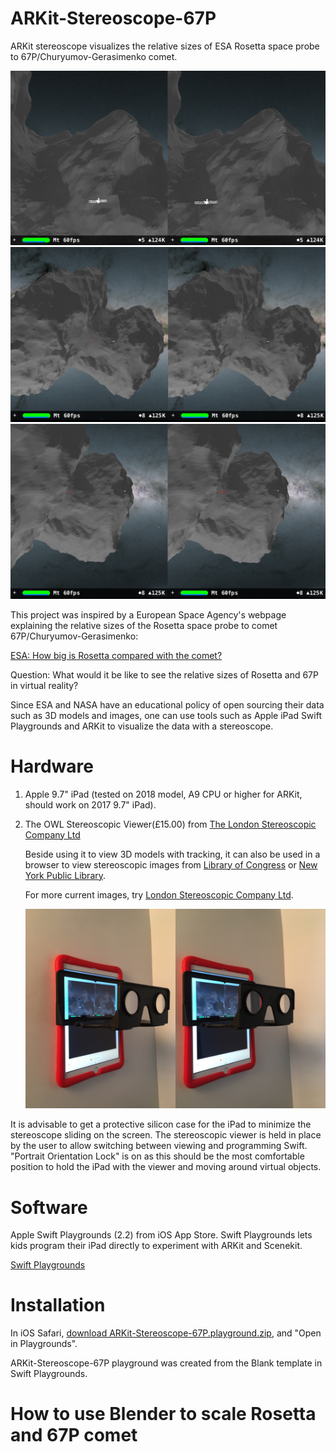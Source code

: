 # ARKit-Stereoscope-67P

ARKit stereoscope visualizes the relative sizes of ESA Rosetta space probe to 67P/Churyumov-Gerasimenko comet.

<img src="67P-1.jpg" width="640">
<img src="67P-2.jpg" width="640">
<img src="67P-3.jpg" width="640">

This project was inspired by a European Space Agency's webpage explaining the relative sizes of the Rosetta space probe to comet 67P/Churyumov-Gerasimenko:
 
[ESA: How big is Rosetta compared with the comet?](http://sci.esa.int/rosetta/54831-how-big-is-rosetta-compared-with-the-comet/)

Question: What would it be like to see the relative sizes of Rosetta and 67P in virtual reality?
 
Since ESA and NASA have an educational policy of open sourcing their data such as 3D models and images, one can use tools such as Apple iPad Swift Playgrounds and ARKit to visualize the data with a stereoscope.

# Hardware

1. Apple 9.7" iPad (tested on 2018 model, A9 CPU or higher for ARKit, should work on 2017 9.7" iPad).

2. The OWL Stereoscopic Viewer(£15.00) from [The London Stereoscopic Company Ltd](https://www.londonstereo.com/)

   Beside using it to view 3D models with tracking, it can also be used in a browser to view stereoscopic images from [Library of Congress](http://www.loc.gov/pictures/collection/stereo/) or [New York Public Library](https://stereo.nypl.org/).

   For more current images, try [London Stereoscopic Company Ltd](https://www.londonstereo.com/3-D-gallery1.html).
   
   <img src="owl-viewer.jpg" width="640">

It is advisable to get a protective silicon case for the iPad to minimize the stereoscope sliding on the screen. The stereoscopic viewer is held in place by the user to allow switching between viewing and programming Swift. "Portrait Orientation Lock" is on as this should be the most comfortable position to hold the iPad with the viewer and moving around virtual objects.

# Software

Apple Swift Playgrounds (2.2) from iOS App Store. Swift Playgrounds lets kids program their iPad directly to experiment with ARKit and Scenekit.

[Swift Playgrounds](https://www.apple.com/ca/swift/playgrounds/)

# Installation

In iOS Safari, [download ARKit-Stereoscope-67P.playground.zip](https://github.com/Physicslibrary/ARKit-Stereoscope-67P/blob/master/ARKit-Stereoscope-67P.playground.zip), and "Open in Playgrounds".

ARKit-Stereoscope-67P playground was created from the Blank template in Swift Playgrounds.

# How to use Blender to scale Rosetta and 67P comet



